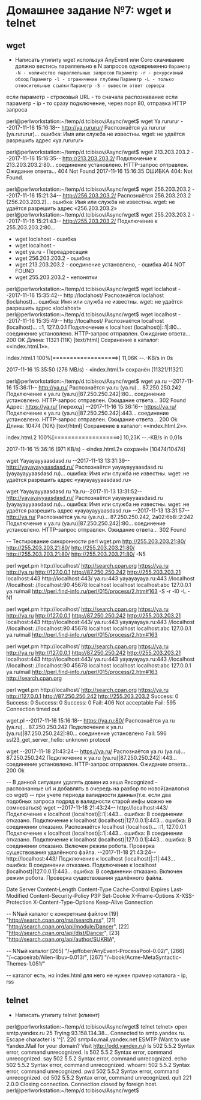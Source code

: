Домашнее задание №7: wget и telnet
============================

wget
-------
* Написать утилиту wget используя AnyEvent или Coro
скачивание должно вестись параллельно в N запросов одновременно
	`Параметр -N - количество параллельных запросов`
	`Параметр -r - рекурсивный обход`
	`Параметр -l - ограничение глубины`
	`Параметр -L - только относительные ссылки`
	`Параметр -S - вывести ответ сервера`

если параметр - строковый URL - то сначала распознавание
если параметр - ip - то сразу подключение, через порт 80, 
отправка HTTP запроса

perl@perlworkstation:~/temp/d.tcibisov/Async/wget$ wget Ya.rururur
--2017-11-16 15:16:18--  http://ya.rururur/
Распознаётся ya.rururur (ya.rururur)... ошибка: Имя или служба не известны.
wget: не удаётся разрешить адрес «ya.rururur»

perl@perlworkstation:~/temp/d.tcibisov/Async/wget$ wget 213.203.203.2
--2017-11-16 15:16:35--  http://213.203.203.2/
Подключение к 213.203.203.2:80... соединение установлено.
HTTP-запрос отправлен. Ожидание ответа... 404 Not Found
2017-11-16 15:16:35 ОШИБКА 404: Not Found.

perl@perlworkstation:~/temp/d.tcibisov/Async/wget$ wget 256.203.203.2
--2017-11-16 15:21:34--  http://256.203.203.2/
Распознаётся 256.203.203.2 (256.203.203.2)... ошибка: Имя или служба не известны.
wget: не удаётся разрешить адрес «256.203.203.2»
perl@perlworkstation:~/temp/d.tcibisov/Async/wget$ wget 255.203.203.2
--2017-11-16 15:21:43--  http://255.203.203.2/
Подключение к 255.203.203.2:80...

* wget loclahost	- ошибка
* wget localhost	- 
* wget ya.ru		- Переадресация
* wget 256.203.203.2	- ошибка
* wget 213.203.203.2	- соединение установлено, - ошибка 404 NOT FOUND
* wget 255.203.203.2	- непонятки

perl@perlworkstation:~/temp/d.tcibisov/Async/wget$ wget loclahost
--2017-11-16 15:35:42--  http://loclahost/
Распознаётся loclahost (loclahost)... ошибка: Имя или служба не известны.
wget: не удаётся разрешить адрес «loclahost»
perl@perlworkstation:~/temp/d.tcibisov/Async/wget$ wget localhost
--2017-11-16 15:35:49--  http://localhost/
Распознаётся localhost (localhost)... ::1, 127.0.0.1
Подключение к localhost (localhost)|::1|:80... соединение установлено.
HTTP-запрос отправлен. Ожидание ответа... 200 OK
Длина: 11321 (11K) [text/html]
Сохранение в каталог: ««index.html.1»».

index.html.1        100%[===================>]  11,06K  --.-KB/s    in 0s      

2017-11-16 15:35:50 (276 MB/s) - «index.html.1» сохранён [11321/11321]

perl@perlworkstation:~/temp/d.tcibisov/Async/wget$ wget ya.ru
--2017-11-16 15:36:11--  http://ya.ru/
Распознаётся ya.ru (ya.ru)... 87.250.250.242
Подключение к ya.ru (ya.ru)|87.250.250.242|:80... соединение установлено.
HTTP-запрос отправлен. Ожидание ответа... 302 Found
Адрес: https://ya.ru/ [переход]
--2017-11-16 15:36:16--  https://ya.ru/
Подключение к ya.ru (ya.ru)|87.250.250.242|:443... соединение установлено.
HTTP-запрос отправлен. Ожидание ответа... 200 Ok
Длина: 10474 (10K) [text/html]
Сохранение в каталог: ««index.html.2»».

index.html.2        100%[===================>]  10,23K  --.-KB/s    in 0,01s   

2017-11-16 15:36:16 (971 KB/s) - «index.html.2» сохранён [10474/10474]



wget Yayayayyaasdasd.ru
--2017-11-13 13:31:39--  http://yayayayyaasdasd.ru/
Распознаётся yayayayyaasdasd.ru (yayayayyaasdasd.ru)... ошибка: Имя или служба не известны.
wget: не удаётся разрешить адрес «yayayayyaasdasd.ru»


wget Yayayayyaasdasd.ru Ya.ru--2017-11-13 13:31:52--  http://yayayayyaasdasd.ru/
Распознаётся yayayayyaasdasd.ru (yayayayyaasdasd.ru)... ошибка: Имя или служба не известны.
wget: не удаётся разрешить адрес «yayayayyaasdasd.ru»
--2017-11-13 13:31:57--  http://ya.ru/
Распознаётся ya.ru (ya.ru)... 87.250.250.242, 2a02:6b8::2:242
Подключение к ya.ru (ya.ru)|87.250.250.242|:80... соединение установлено.
HTTP-запрос отправлен. Ожидание ответа... 302 Found

-- Тестирование синхронности
perl wget.pm http://255.203.203.21:80/ http://255.203.203.21:80/ http://255.203.203.21:80/ http://255.203.203.21:80/ http://255.203.203.21:80/ -N5


perl wget.pm http://localhost/ http://search.cpan.org https://ya.ru http://ya.ru http://127.0.0.1 http://87.250.250.242 http://255.203.203.21 localhost:443 http://localhost:443/ ya.ru:443 yayayayaya.ru:443 //localhost //localhost: //localhost:90 45678:localhost localhost localhost:abc 127.0.0.1 ya.ru/mail http://perl.find-info.ru/perl/015/process/2.htm#163 -S -r -l0 -L -N1


perl wget.pm http://localhost/ http://search.cpan.org https://ya.ru http://ya.ru http://127.0.0.1 http://87.250.250.242 http://255.203.203.21 localhost:443 http://localhost:443/ ya.ru:443 yayayayaya.ru:443 //localhost //localhost: //localhost:90 45678:localhost localhost localhost:abc 127.0.0.1 ya.ru/mail http://perl.find-info.ru/perl/015/process/2.htm#163

perl wget.pm http://localhost/ http://search.cpan.org https://ya.ru http://ya.ru http://127.0.0.1 http://87.250.250.242 http://255.203.203.21 localhost:443 http://localhost:443/ ya.ru:443 yayayayaya.ru:443 //localhost //localhost: //localhost:90 45678:localhost localhost localhost:abc 127.0.0.1 ya.ru/mail http://perl.find-info.ru/perl/015/process/2.htm#163 http://search.cpan.org


perl wget.pm http://localhost/ http://search.cpan.org https://ya.ru http://127.0.0.1 http://87.250.250.242 http://255.203.203.2
Success: 0
Success: 0
Success: 0
Success: 0
Fail: 406 Not acceptable
Fail: 595 Connection timed out


wget.pl
--2017-11-16 15:16:18-- https://ya.ru:80/
Распознаётся ya.ru (ya.ru)... 87.250.250.242
Подключение к ya.ru (ya.ru)|87.250.250.242|:80... соединение установлено
Fail: 596 ssl23_get_server_hello: unknown protocol

wget
--2017-11-18 21:43:24--  https://ya.ru/
Распознаётся ya.ru (ya.ru)... 87.250.250.242
Подключение к ya.ru (ya.ru)|87.250.250.242|:443... соединение установлено.
HTTP-запрос отправлен. Ожидание ответа... 200 Ok

-- В данной ситуации удалять домен из хеша Recognized - распознанные url и добавлять в очередь на разбор по новой(аналогия со wget)
-- при учете периода валидности данных(т.е. если два подобных запроса подряд в валидности старой инфы можно не сомневаться)
wget
--2017-11-18 21:43:24--  http://localhost:443/
Подключение к localhost (localhost)|::1|:443... ошибка: В соединении отказано.
Подключение к localhost (localhost)|127.0.0.1|:443... ошибка: В соединении отказано.
Распознаётся localhost (localhost)... ::1, 127.0.0.1
Подключение к localhost (localhost)|::1|:443... ошибка: В соединении отказано.
Подключение к localhost (localhost)|127.0.0.1|:443... ошибка: В соединении отказано.
Включен режим робота. Проверка существования удалённого файла.
--2017-11-18 21:43:24--  http://localhost:443/
Подключение к localhost (localhost)|::1|:443... ошибка: В соединении отказано.
Подключение к localhost (localhost)|127.0.0.1|:443... ошибка: В соединении отказано.
Включен режим робота. Проверка существования удалённого файла.

 Date Server Content-Length Content-Type Cache-Control Expires Last-Modified Content-Security-Policy P3P Set-Cookie X-Frame-Options X-XSS-Protection X-Content-Type-Options Keep-Alive Connection


-- NNый каталог с конкретным файлом
[19] "http://search.cpan.org/rss/search.rss",
[21] "http://search.cpan.org/api/module/Dancer",
[22] "http://search.cpan.org/api/dist/Dancer",
[23] "http://search.cpan.org/api/author/SUKRIA",

-- NNый каталог
[265] "/~jeffober/AnyEvent-ProcessPool-0.02/",
[266] "/~capoeirab/Alien-libuv-0.013/",
[267] "/~book/Acme-MetaSyntactic-Themes-1.051/"

-- каталог есть, но index.html для него не нужен
пример каталога - ip, rss


telnet
-------
* Написать утилиту telnet (клиент)

perl@perlworkstation:~/temp/d.tcibisov/Async/wget$ telnet
telnet> open smtp.yandex.ru 25
Trying 93.158.134.38...
Connected to smtp.yandex.ru.
Escape character is '^]'.
220 smtp4o.mail.yandex.net ESMTP (Want to use Yandex.Mail for your domain? Visit http://pdd.yandex.ru)
ls
502 5.5.2 Syntax error, command unrecognized.
ls
502 5.5.2 Syntax error, command unrecognized.
say
502 5.5.2 Syntax error, command unrecognized.
echo
502 5.5.2 Syntax error, command unrecognized.
whoami
502 5.5.2 Syntax error, command unrecognized.
pwd
502 5.5.2 Syntax error, command unrecognized.
cd
502 5.5.2 Syntax error, command unrecognized.
quit
221 2.0.0 Closing connection.
Connection closed by foreign host.
perl@perlworkstation:~/temp/d.tcibisov/Async/wget$ 



